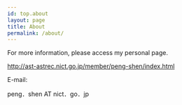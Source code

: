 ```yaml
---
id: top.about
layout: page
title: About
permalink: /about/
---
```


For more information, please access my personal page.

http://ast-astrec.nict.go.jp/member/peng-shen/index.html

E-mail:

peng．shen AT nict．go．jp
